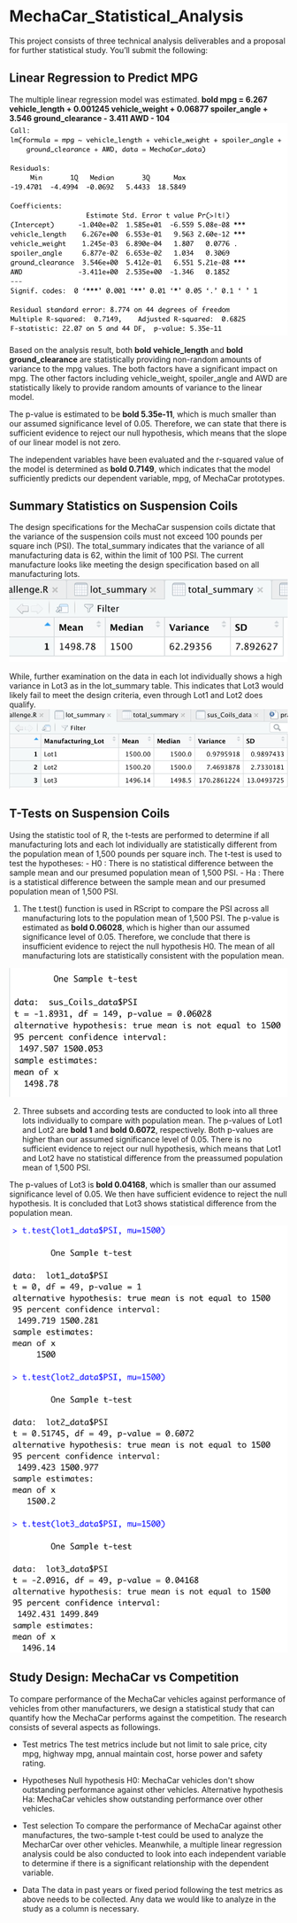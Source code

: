 # MechaCar_Statistical_Analysis

This project consists of three technical analysis deliverables and a proposal for further statistical study. You’ll submit the following:

## Linear Regression to Predict MPG
The multiple linear regression model was estimated.
**bold mpg = 6.267 vehicle_length + 0.001245 vehicle_weight + 0.06877 spoiler_angle + 3.546 ground_clearance - 3.411 AWD - 104**
![linear_Regres](https://github.com/hankai26/MechaCar_Statistical_Analysis/blob/main/Image/linear_reg.png)

Based on the analysis result, both **bold vehicle_length** and **bold ground_clearance** are statistically providing non-random amounts of variance to the mpg values. The both factors have a significant impact on mpg. The other factors including vehicle_weight, spoiler_angle and AWD are statistically likely to provide random amounts of variance to the linear model.

The p-value is estimated to be **bold 5.35e-11**, which is much smaller than our assumed significance level of 0.05. Therefore, we can state that there is sufficient evidence to reject our null hypothesis, which means that the slope of our linear model is not zero.

The independent variables have been evaluated and the r-squared value of the model is determined as **bold 0.7149**, which indicates that the model sufficiently predicts our dependent variable, mpg, of MechaCar prototypes.

## Summary Statistics on Suspension Coils
The design specifications for the MechaCar suspension coils dictate that the variance of the suspension coils must not exceed 100 pounds per square inch (PSI). The total_summary indicates that the variance of all manufacturing data is 62, within the limit of 100 PSI. The current manufacture looks like meeting the design specification based on all manufacturing lots.
![total_sum](https://github.com/hankai26/MechaCar_Statistical_Analysis/blob/main/Image/total_sum.png)

While, further examination on the data in each lot individually shows a high variance in Lot3 as in the lot_summary table. This indicates that Lot3 would likely fail to meet the design criteria, even through Lot1 and Lot2 does qualify.
![lot_sum](https://github.com/hankai26/MechaCar_Statistical_Analysis/blob/main/Image/lot_sum.png)

## T-Tests on Suspension Coils
Using the statistic tool of R, the t-tests are performed to determine if all manufacturing lots and each lot individually are statistically different from the population mean of 1,500 pounds per square inch. The t-test is used to test the hypotheses:
    - H0 : There is no statistical difference between the sample mean and our presumed population mean of 1,500 PSI.
    - Ha : There is a statistical difference between the sample mean and our presumed population mean of 1,500 PSI.

1. The t.test() function is used in RScript to compare the PSI across all manufacturing lots to the population mean of 1,500 PSI. The p-value is estimated as **bold 0.06028**, which is higher than our assumed significance level of 0.05. Therefore, we conclude that there is insufficient evidence to reject the null hypothesis H0. The mean of all manufacturing lots are statistically consistent with the population mean.

![t-test1](https://github.com/hankai26/MechaCar_Statistical_Analysis/blob/main/Image/t-test_1.png)

2. Three subsets and according tests are conducted to look into all three lots individually to compare with population mean. The p-values of Lot1 and Lot2 are **bold 1** and **bold 0.6072**, respectively. Both p-values are higher than our assumed significance level of 0.05. There is no sufficient evidence to reject our null hypothesis, which means that Lot1 and Lot2 have no statistical difference from the preassumed population mean of 1,500 PSI.

The p-values of Lot3 is **bold 0.04168**, which is smaller than our assumed significance level of 0.05. We then have sufficient evidence to reject the null hypothesis. It is concluded that Lot3 shows statistical difference from the population mean.

![t-test2](https://github.com/hankai26/MechaCar_Statistical_Analysis/blob/main/Image/t-test_2.png)


## Study Design: MechaCar vs Competition
To compare performance of the MechaCar vehicles against performance of vehicles from other manufacturers, we design a statistical study that can quantify how the MechaCar performs against the competition. The research consists of several aspects as followings.
- Test metrics
The test metrics include but not limit to sale price, city mpg, highway mpg, annual maintain cost, horse power and safety rating.

- Hypotheses
Null hypothesis H0: MechaCar vehicles don't show outstanding performance against other vehicles.
Alternative hypothesis Ha: MechaCar vehicles show outstanding performance over other vehicles.

- Test selection
To compare the performance of MechaCar against other manufactures, the two-sample t-test could be used to analyze the MecharCar over other vehicles. Meanwhile, a multiple linear regression analysis could be also conducted to look into each independent variable to determine if there is a significant relationship with the dependent variable.

- Data
The data in past years or fixed period following the test metrics as above needs to be collected. Any data we would like to analyze in the study as a column is necessary. 